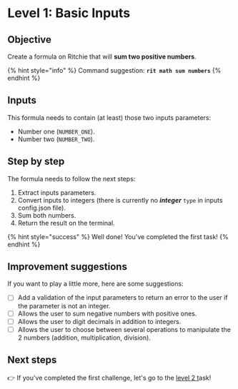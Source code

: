 # Level 1: Basic Inputs

## Objective

Create a formula on Ritchie that will **sum two positive numbers**.

{% hint style="info" %}
Command suggestion: **`rit math sum numbers`**
{% endhint %}

## Inputs

This formula needs to contain \(at least\) those two inputs parameters:

* Number one \(`NUMBER_ONE`\).
* Number two \(`NUMBER_TWO`\).

## Step by step

The formula needs to follow the next steps:

1. Extract inputs parameters. 
2. Convert inputs to integers \(there is currently no _**integer**_ `type` in inputs config.json file\). 
3. Sum both numbers. 
4. Return the result on the terminal.

{% hint style="success" %}
Well done! You've completed the first task! 
{% endhint %}

## Improvement suggestions

 If you want to play a little more, here are some suggestions:

* [ ] Add a validation of the input parameters to return an error to the user if the parameter is not an integer. 
* [ ] Allows the user to sum negative numbers with positive ones. 
* [ ] Allows the user to digit decimals in addition to integers. 
* [ ] Allows the user to choose between several operations to manipulate the 2 numbers \(addition, multiplication, division\).

## Next steps 

👉 If you've completed the first challenge, let's go to the [level 2 t](level-2.md)ask!

